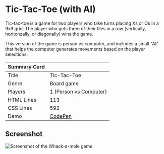 # Tic-Tac-Toe (with AI)

Tic-tac-toe is a game for two players who take turns placing Xs or Os in a 9x9 grid. The player who gets three of their tiles in a row (vertically, horitonzally, or diagonally) wins the game.

This version of the game is person vs computer, and includes a small "AI" that helps the computer generates movements based on the player selections.

| Summary Card | |
|--------------|-|
| Title | Tic-Tac-Toe |
| Genre | Board game |
| Players | 1 (Person vs Computer) |
| HTML Lines | 113 |
| CSS Lines | 592 |
| Demo | [CodePen](https://codepen.io/alvaromontoro/full/BexWOw) |

## Screenshot

![Screenshot of the Whack-a-mole game](https://github.com/alvaromontoro/CSS-Games/blob/master/games/tic-tac-toe/player-vs-computer-ai/tic-tac-toe-ai.jpg?raw=true)
